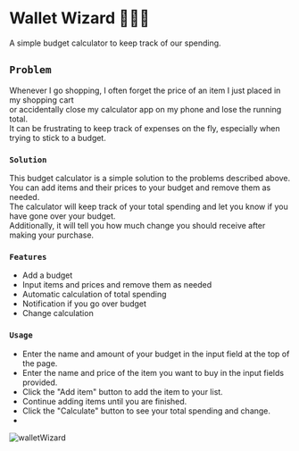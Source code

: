 # Wallet Wizard 🧙🏽‍♀️

A simple budget calculator to keep track of our spending.


## `Problem`
Whenever I go shopping, I often forget the price of an item I just placed in my shopping cart   
or accidentally close my calculator app on my phone and lose the running total.   
It can be frustrating to keep track of expenses on the fly, especially when trying to stick to a budget.  

### `Solution`

This budget calculator is a simple solution to the problems described above.   
You can add items and their prices to your budget and remove them as needed.   
The calculator will keep track of your total spending and let you know if you have gone over your budget.   
Additionally, it will tell you how much change you should receive after making your purchase.  

### `Features`

* Add a budget  
* Input items and prices and remove them as needed  
* Automatic calculation of total spending  
* Notification if you go over budget  
* Change calculation  

### `Usage`

* Enter the name and amount of your budget in the input field at the top of the page.  
* Enter the name and price of the item you want to buy in the input fields provided.  
* Click the "Add item" button to add the item to your list.  
* Continue adding items until you are finished.  
* Click the "Calculate" button to see your total spending and change. 
*  
![walletWizard ](https://user-images.githubusercontent.com/116813278/231083717-7700763d-74db-44cf-901e-85c0e1c03a5e.gif)


